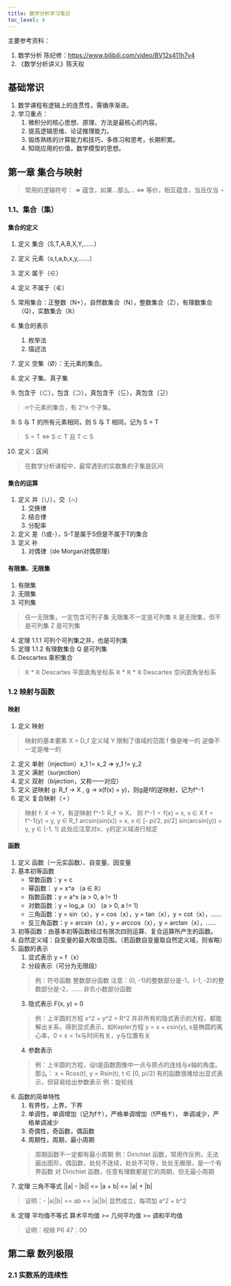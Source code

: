 ```yaml
---
title: 数学分析学习笔记
toc_level: 4
---
```


主要参考资料：
1. 数学分析 陈纪修：https://www.bilibili.com/video/BV12s411h7v4
2. 《数学分析讲义》陈天权

## 基础常识

1. 数学课程有逻辑上的连贯性，需循序渐进。
2. 学习重点：
   1. 微积分的核心思想、原理、方法是最核心的内容。
   2. 提高逻辑思维、论证推理能力。
   3. 锻炼熟练的计算能力和技巧，多练习和思考，长期积累。
   4. 知晓应用的价值，数学模型的思想。

## 第一章 集合与映射

> 常用的逻辑符号：
> ⇒ 蕴含，如果…那么…
> ⇔ 等价，相互蕴含，当且仅当 
> ¬

### 1.1、集合（集）
#### 集合的定义

1. 定义 集合（S,T,A,B,X,Y,……）
2. 定义 元素（s,t,a,b,x,y,……）
3. 定义 属于（∈）
4. 定义 不属于（∉）
5. 常用集合：正整数（N+），自然数集合（N），整数集合（Z），有理数集合（Q），实数集合（ℝ）
6. 集合的表示
   1. 枚举法
   2. 描述法
 
7. 定义 空集（Ø）：无元素的集合。
8. 定义 子集、真子集
9. 包含于（⊂），包含（⊃），真包含于（⊆），真包含（⊇） 
> n个元素的集合，有 2^n 个子集。
9. S 与 T 的所有元素相同，则 S 与 T 相同，记为 S = T
> S = T ⇔ S ⊂ T 且 T ⊂ S
10. 定义：区间
> 在数学分析课程中，最常遇到的实数集的子集是区间

#### 集合的运算
1. 定义 并（∪），交（∩）
   1. 交换律
   2. 结合律
   3. 分配率 
2. 定义 差（\或-），S-T是属于S但是不属于T的集合
3. 定义 补
   1. 对偶律（de Morgan对偶原理）

#### 有限集、无限集
1. 有限集
2. 无限集
3. 可列集
> 任一无限集，一定包含可列子集
> 无限集不一定是可列集
> ℝ 是无限集，但不是可列集
> Z 是可列集
4. 定理 1.1.1 可列个可列集之并，也是可列集
5. 定理 1.1.2 有理数集合 Q 是可列集
6. Descartes 乘积集合
> ℝ * ℝ Descartes 平面直角坐标系
> ℝ * ℝ * ℝ Descartes 空间直角坐标系

### 1.2 映射与函数

#### 映射
1. 定义 映射
> 映射的基本要素
> X = D_f 定义域
> Y 限制了值域的范围
> f 像是唯一的
> 逆像不一定是唯一的
2. 定义 单射（injection）x_1 != x_2 ⇒ y_1 != y_2
3. 定义 满射（surjection）
4. 定义 双射（bijection，又称一一对应）
5. 定义 逆映射 g: R_f -> X , g -> x(f(x) = y)，则g是f的逆映射，记为f^-1
6. 定义 复合映射（⚬）
> 映射 f: X -> Y，有逆映射 f^-1: R_f -> X，
> 则 f^-1 ⚬ f(x) = x, x ∈ X
> f ⚬ f^-1(y) = y, y ∈ R_f
> arcsin(sin(x)) = x, x ∈ [- pi/2, pi/2]
> sin(arcsin(y)) = y, y ∈ [-1, 1]
> 此处应注意对x、y的定义域进行规定

#### 函数
1. 定义 函数（一元实函数）、自变量、因变量
2. 基本初等函数
   - 常数函数：y = c
   - 幂函数： y = x^a （a ∈ ℝ）
   - 指数函数：y = a^x (a > 0, a != 1)
   - 对数函数：y = log_a（x） (a > 0, a != 1)
   - 三角函数：y = sin（x），y = cos（x），y = tan（x），y = cot（x），……
   - 反三角函数：y = arcsin（x），y = arccos（x），y =  arctan（x），……
3. 初等函数：由基本初等函数经过有限次四则运算、复合运算所产生的函数。
4. 自然定义域：自变量的最大取值范围。（若函数自变量取自然定义域，则省略）
5. 函数的表示
   1. 显式表示 y = f（x）
   2. 分段表示（可分为无限段）
   > 例：符号函数
   > 整数部分函数
   > 注意：(0, -1)的整数部分是-1，(-1, -2)的整数部分是-2，……
   > 非负小数部分函数
   3. 隐式表示 F(x, y) = 0
   > 例：上半圆的方程 x^2 + y^2 = R^2
   > 并非所有的隐式表示的方程，都能解出关系，得到显式表示，如Kepler方程
   > y = x + εsin(y), ε是椭圆的离心率，0 < ε < 1x与时间有关，y与位置有关
   4. 参数表示 
   > 例：上半圆的方程，设t是函数图像中一点与原点的连线与x轴的角度。那么：
   > x = Rcos(t), y = Rsin(t), t ∈ [0, pi/2]
   > 有的函数很难给出显式表示，但容易给出参数表示
   > 例：旋轮线
6. 函数的简单特性
   1. 有界性，上界，下界
   2. 单调性，单调增加（记为f↑），严格单调增加（f严格↑）， 单调减少，严格单调减少
   3. 奇偶性，奇函数，偶函数
   4. 周期性，周期，最小周期
   > 周期函数不一定都有最小周期
   > 例：Dirichlet 函数，常用作反例，无法画出图形，偶函数，处处不连续，处处不可导，处处无极限，是一个有界函数
   > 对 Dirichlet 函数，任意有理数都是它的周期，但无最小周期
7. 定理 三角不等式 ||a| - |b|| <= |a + b| <= |a| + |b|
> 证明：- |a||b| <= ab <= |a||b| 显然成立，每项加 a^2 + b^2
8. 定理 平均值不等式 算术平均值 >= 几何平均值 >= 调和平均值
> 证明：视频 P6 47：00


## 第二章 数列极限

### 2.1 实数系的连续性